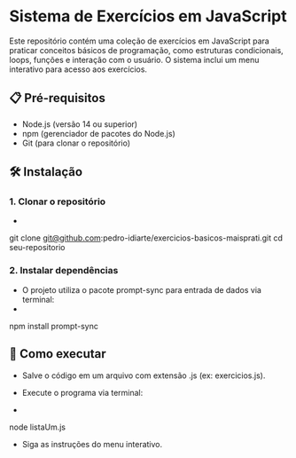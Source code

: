 # Sistema de Exercícios em JavaScript

Este repositório contém uma coleção de exercícios em JavaScript para praticar conceitos básicos de programação, como estruturas condicionais, loops, funções e interação com o usuário. O sistema inclui um menu interativo para acesso aos exercícios.

## 📋 Pré-requisitos

- Node.js (versão 14 ou superior)
- npm (gerenciador de pacotes do Node.js)
- Git (para clonar o repositório)

## 🛠️ Instalação

### 1. Clonar o repositório
- 
git clone git@github.com:pedro-idiarte/exercicios-basicos-maisprati.git
cd seu-repositorio

### 2. Instalar dependências
- O projeto utiliza o pacote prompt-sync para entrada de dados via terminal:
- 
npm install prompt-sync

## 🚀 Como executar

- Salve o código em um arquivo com extensão .js (ex: exercicios.js).
- Execute o programa via terminal:

- 
node listaUm.js

- Siga as instruções do menu interativo.


